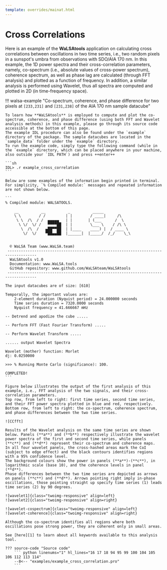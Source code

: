 ```yaml
---
template: overrides/mainat.html
---
```


# Cross Correlations

Here is an example of the **WaLSAtools** application on calculating cross correlations between oscillations in two time series, i.e., two random pixels in a sunspot's umbra from observations with SDO/AIA 170 nm. In this example, the 1D power spectra and their cross-correlation parameters, namely, co-spectrum (i.e., absolute values of cross-power spectrum), coherence spectrum, as well as phase lag are calculated (through FFT analysis) and plotted as a function of frequency. In addition, a similar analysis is performed using Wavelet, thus all spectra are computed and plotted in 2D (in time-frequency space).

  [1]: introduction.md 

!!! walsa-example "Co-spectrum, coherence, and phase difference for two pixels at `[233,231]` and `[231,238]` of the AIA 170 nm sample datacube" 

	To learn how **WaLSAtools** is employed to compute and plot the co-spectrum, coherence, and phase difference (using both FFT and Wavelet analysis methods) in this example, please go through its source code accessible at the bottom of this page. 
	The example IDL procedure can also be found under the `example` directory of the package. The sample datacubes are located in the `sample_data` folder under the `example` directory. 
	To run the example code, simply type the following command (while in the `example` directory, which can be placed anywhere in your machine, also outside your `IDL PATH`) and press ++enter++ 

	```sh
	IDL> .r example_cross_correlation
	```
	 
	Below are some examples of the information begin printed in terminal. For simplicity, `% Compiled module:` messages and repeated information are not shown below.

	```
	% Compiled module: WALSATOOLS.

	    __          __          _          _____
	    \ \        / /         | |        / ____|     /\
	     \ \  /\  / /  ▄▄▄▄▄   | |       | (___      /  \
	      \ \/  \/ /   ▀▀▀▀██  | |        \___ \    / /\ \
	       \  /\  /   ▄██▀▀██  | |____    ____) |  / ____ \
	        \/  \/    ▀██▄▄██  |______|  |_____/  /_/    \_\


	  © WaLSA Team (www.WaLSA.team)
	 -----------------------------------------------------------------------------------
	  WaLSAtools v1.0
	  Documentation: www.WaLSA.tools
	  GitHub repository: www.github.com/WaLSAteam/WaLSAtools
	 -----------------------------------------------------------------------------------
	 
	The input datacubes are of size: [610]
	
	Temporally, the important values are:
	    2-element duration (Nyquist period) = 24.000000 seconds
	    Time series duration = 7320.0000 seconds
	    Nyquist frequency = 41.666667 mHz
		
	-- Detrend and apodize the cube .....
	
	-- Perform FFT (Fast Fourier Transform) .....
	
	-- Perform Wavelet Transform .....	 
	
    ...... output Wavelet Spectra

    Wavelet (mother) function: Morlet
    dj: 0.0250000
	 
	>>> % Running Monte Carlo (significance): 100.

	COMPLETED! 
	```
	
	Figure below illustrates the output of the first analysis of this example, i.e., FFT analysis of the two signals, and their cross-correlation parameters. 
	Top row, from left to right: first time series, second time series, and their FFT power spectra plotted in blue and red, respectively.
	Bottom row, from left to right: the co-spectrum, coherence spectrum, and phase differences between the two time series.
	
    ![CCfft]
	
	Results of the Wavelet analysis on the same time series are shown below. Panels (**a**) and (**b**) respectively illustrate the wavelet power spectra of the first and second time series, while panels (**c**) and (**d**) represent their co-spectrum and coherence maps.
	In all four wavelet panels, the cross-hashed areas mark the CoI (subject to edge effect) and the black contours identifies regions with a 95% confidence level. 
	The background colours show the power in panels (**a**)-(**c**), in logarithmic scale (base 10), and the coherence levels in panel (**d**). 
	Phase differences between the two time series are depicted as arrows on panels (**c**) and (**d**). Arrows pointing right imply in-phase oscillations, those pointing straight up specify time series (1) leads time series (2) by 90 degrees.
	
	![wavelet1]{class="twoimg-responsive" align=left}
	![wavelet2]{class="twoimg-responsive" align=right}
	
	![wavelet-cospectrum]{class="twoimg-responsive" align=left}
	![wavelet-coherence]{class="twoimg-responsive" align=right}
	
	Although the co-spectrum identifies all regions where both oscillations pose strong power, they are coherent only in small areas. 
	
	See [here][1] to learn about all keywords available to this analysis tool.
  
  [CCfft]: assets/screenshots/example_cross-correlations_FFT.jpg
  [wavelet1]: assets/screenshots/example_wavelet_data1.jpg
  [wavelet2]: assets/screenshots/example_wavelet_data2.jpg
  [wavelet-cospectrum]: assets/screenshots/example_wavelet_cospectrum.jpg
  [wavelet-coherence]: assets/screenshots/example_wavelet_coherence.jpg
  [1]: WaLSAtools.md
  
	??? source-code "Source code"
	    ``` python linenums="1" hl_lines="16 17 18 94 95 99 100 104 105 106 112 113 114"
	    --8<-- "examples/example_cross_correlation.pro"
	    ```

<br>